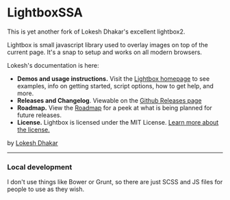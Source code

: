 # LightboxSSA

This is yet another fork of Lokesh Dhakar's excellent lightbox2.

Lightbox is small javascript library used to overlay images on top of the current page. It's a snap to setup and works on all modern browsers.

Lokesh's documentation is here:

- **Demos and usage instructions.** Visit the [Lightbox homepage](http://lokeshdhakar.com/projects/lightbox2/) to see examples, info on getting started, script options, how to get help, and more.
- **Releases and Changelog**. Viewable on the [Github Releases page](https://github.com/lokesh/lightbox2/releases)
- **Roadmap.** View the [Roadmap](https://github.com/lokesh/lightbox2/blob/master/ROADMAP.md) for a peek at what is being planned for future releases.
- **License.** Lightbox is licensed under the MIT License. [Learn more about the license.](http://lokeshdhakar.com/projects/lightbox2/#license)

by [Lokesh Dhakar](http://www.lokeshdhakar.com)

---

### Local development

I don't use things like Bower or Grunt, so there are just SCSS and JS files for people to use as they wish.
